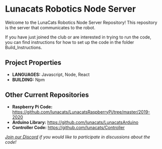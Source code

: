 # Lunacats Robotics Node Server

Welcome to the LunaCats Robotics Node Server Repository! This repository is the server that communicates to the robot.

If you have just joined the club or are interested in trying to run the code, you can find instructions for how to set up the code in the 
folder Build_Instructions.

## Project Properties

- **LANGUAGES:** Javascript, Node, React   
- **BUILDING:** Npm    

## Other Current Repositories

- **Raspberry Pi Code:** <https://github.com/lunacats/LunacatsRaspberryPi/tree/master/2019-2020>
- **Arduino Library:** <https://github.com/lunacats/LunacatsArduino>
- **Controller Code:** <https://github.com/lunacats/Controller>

*[Join our Discord](https://discord.gg/q4r8ZTM) if you would like to participate in discussions about the code!*
